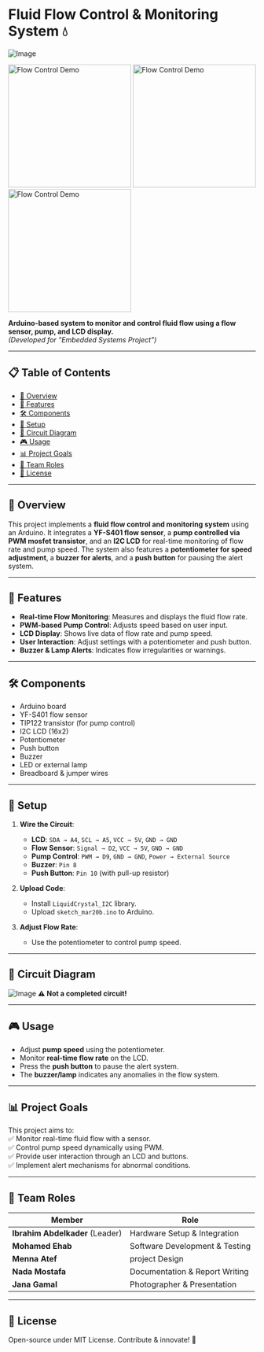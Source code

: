 # Fluid Flow Control & Monitoring System 💧  

![Image](https://github.com/user-attachments/assets/092e6a33-489a-420c-b7c5-94748cf17c35)

<img src="https://github.com/user-attachments/assets/74a89fc4-ddc7-44c1-8fde-d24d625044af" alt="Flow Control Demo" width="250" />  
<img src="https://github.com/user-attachments/assets/dcf29b05-12b0-4451-a113-fb090d97c7eb" alt="Flow Control Demo" width="250" />  
<img src="https://github.com/user-attachments/assets/3c376a1f-1283-4e38-a57c-5abc3e8c59de" alt="Flow Control Demo" width="250" />  

**Arduino-based system to monitor and control fluid flow using a flow sensor, pump, and LCD display.**  
*(Developed for "Embedded Systems Project")*  

---  

## 📋 Table of Contents  
- [📝 Overview](#-overview)  
- [🌟 Features](#-features)  
- [🛠️ Components](#-components)  
- [🔧 Setup](#-setup)  
- [🔌 Circuit Diagram](#-circuit-diagram)  
- [🎮 Usage](#-usage)  
- [📊 Project Goals](#-project-goals)  
- [👥 Team Roles](#-team-roles)  
- [📜 License](#-license)  

---  

## 📝 Overview  
This project implements a **fluid flow control and monitoring system** using an Arduino. It integrates a **YF-S401 flow sensor**, a **pump controlled via PWM mosfet transistor**, and an **I2C LCD** for real-time monitoring of flow rate and pump speed. The system also features a **potentiometer for speed adjustment**, a **buzzer for alerts**, and a **push button** for pausing the alert system.  

---  

## 🌟 Features  
- **Real-time Flow Monitoring**: Measures and displays the fluid flow rate.  
- **PWM-based Pump Control**: Adjusts speed based on user input.  
- **LCD Display**: Shows live data of flow rate and pump speed.  
- **User Interaction**: Adjust settings with a potentiometer and push button.  
- **Buzzer & Lamp Alerts**: Indicates flow irregularities or warnings.  

---  

## 🛠️ Components  
- Arduino board  
- YF-S401 flow sensor  
- TIP122 transistor (for pump control)  
- I2C LCD (16x2)  
- Potentiometer  
- Push button  
- Buzzer  
- LED or external lamp  
- Breadboard & jumper wires  

---  

## 🔧 Setup  
1. **Wire the Circuit**:  
   - **LCD**: `SDA → A4`, `SCL → A5`, `VCC → 5V`, `GND → GND`  
   - **Flow Sensor**: `Signal → D2`, `VCC → 5V`, `GND → GND`  
   - **Pump Control**: `PWM → D9`, `GND → GND`, `Power → External Source`  
   - **Buzzer**: `Pin 8`  
   - **Push Button**: `Pin 10` (with pull-up resistor)  
   
2. **Upload Code**:  
   - Install `LiquidCrystal_I2C` library.  
   - Upload `sketch_mar20b.ino` to Arduino.  

3. **Adjust Flow Rate**:  
   - Use the potentiometer to control pump speed.  

---  

## 🔌 Circuit Diagram  
![Image](https://github.com/user-attachments/assets/1c6ba3ab-a04e-4db7-a028-3cd283107b9f)
**⚠️ Not a completed circuit!**

---  

## 🎮 Usage  
- Adjust **pump speed** using the potentiometer.  
- Monitor **real-time flow rate** on the LCD.  
- Press the **push button** to pause the alert system.  
- The **buzzer/lamp** indicates any anomalies in the flow system.  

---  

## 📊 Project Goals  
This project aims to:  
✅ Monitor real-time fluid flow with a sensor.  
✅ Control pump speed dynamically using PWM.  
✅ Provide user interaction through an LCD and buttons.  
✅ Implement alert mechanisms for abnormal conditions.  

---  

## 👥 Team Roles  
| Member | Role |  
|--------|------------------------------|  
| **Ibrahim Abdelkader** (Leader) | Hardware Setup & Integration |  
| **Mohamed Ehab** | Software Development & Testing |  
| **Menna Atef** | project Design |  
| **Nada Mostafa** | Documentation & Report Writing |  
| **Jana Gamal** | Photographer & Presentation |  

---  

## 📜 License  
Open-source under MIT License. Contribute & innovate! 🚀
